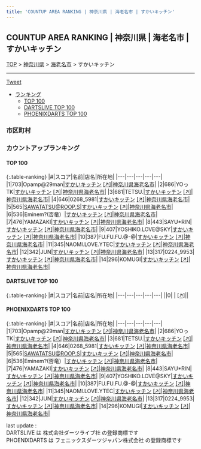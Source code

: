 ```yaml
---
title: 'COUNTUP AREA RANKING | 神奈川県 | 海老名市 | すかいキッチン'
---
```

## COUNTUP AREA RANKING | 神奈川県 | 海老名市 | すかいキッチン

[TOP](/darts/rank/) > [神奈川県](/darts/rank/神奈川県/) > [海老名市](/darts/rank/神奈川県/海老名市/) > すかいキッチン

___

<a href="https://twitter.com/share?ref_src=twsrc%5Etfw" data-text="COUNTUP AREA RANKING | 神奈川県海老名市すかいキッチン" class="twitter-share-button" data-hashtags="DARTSLIVE,PHOENIXDARTS,darts,ダーツ" data-show-count="false">Tweet</a>

* [ランキング](#カウントアップランキング)
    * [TOP 100](#top-100)
    * [DARTSLIVE TOP 100](#dartslive-top-100)
    * [PHOENIXDARTS TOP 100](#phoenixdarts-top-100)

### 市区町村

<ul>

</ul>

### カウントアップランキング

#### TOP 100



{:.table-ranking}
|#|スコア|名前|店名|所在地|
|---|---|---|---|---|
|1|703|<span class="rank-name-pd">Opamp@29man</span>|<a href="/darts/rank/shops/81354.html">すかいキッチン</a> <a href="https://vs.phoenixdarts.com/jp/shop/shopDetailInfo/s_81354?s_seq=81354">[↗]</a>|<a href="/darts/rank/神奈川県/海老名市">神奈川県海老名市</a>|
|2|686|<span class="rank-name-pd">YOっTK</span>|<a href="/darts/rank/shops/81354.html">すかいキッチン</a> <a href="https://vs.phoenixdarts.com/jp/shop/shopDetailInfo/s_81354?s_seq=81354">[↗]</a>|<a href="/darts/rank/神奈川県/海老名市">神奈川県海老名市</a>|
|3|681|<span class="rank-name-pd">TETSU.</span>|<a href="/darts/rank/shops/81354.html">すかいキッチン</a> <a href="https://vs.phoenixdarts.com/jp/shop/shopDetailInfo/s_81354?s_seq=81354">[↗]</a>|<a href="/darts/rank/神奈川県/海老名市">神奈川県海老名市</a>|
|4|646|<span class="rank-name-pd">0268_5981</span>|<a href="/darts/rank/shops/81354.html">すかいキッチン</a> <a href="https://vs.phoenixdarts.com/jp/shop/shopDetailInfo/s_81354?s_seq=81354">[↗]</a>|<a href="/darts/rank/神奈川県/海老名市">神奈川県海老名市</a>|
|5|565|<span class="rank-name-pd">SAWATATSU@ROOP.S</span>|<a href="/darts/rank/shops/81354.html">すかいキッチン</a> <a href="https://vs.phoenixdarts.com/jp/shop/shopDetailInfo/s_81354?s_seq=81354">[↗]</a>|<a href="/darts/rank/神奈川県/海老名市">神奈川県海老名市</a>|
|6|536|<span class="rank-name-pd">Eminem?(否竜）</span>|<a href="/darts/rank/shops/81354.html">すかいキッチン</a> <a href="https://vs.phoenixdarts.com/jp/shop/shopDetailInfo/s_81354?s_seq=81354">[↗]</a>|<a href="/darts/rank/神奈川県/海老名市">神奈川県海老名市</a>|
|7|476|<span class="rank-name-pd">YAMAZAKI</span>|<a href="/darts/rank/shops/81354.html">すかいキッチン</a> <a href="https://vs.phoenixdarts.com/jp/shop/shopDetailInfo/s_81354?s_seq=81354">[↗]</a>|<a href="/darts/rank/神奈川県/海老名市">神奈川県海老名市</a>|
|8|443|<span class="rank-name-pd">SAYU*RIN</span>|<a href="/darts/rank/shops/81354.html">すかいキッチン</a> <a href="https://vs.phoenixdarts.com/jp/shop/shopDetailInfo/s_81354?s_seq=81354">[↗]</a>|<a href="/darts/rank/神奈川県/海老名市">神奈川県海老名市</a>|
|9|407|<span class="rank-name-pd">YOSHIKO.LOVE@SKY</span>|<a href="/darts/rank/shops/81354.html">すかいキッチン</a> <a href="https://vs.phoenixdarts.com/jp/shop/shopDetailInfo/s_81354?s_seq=81354">[↗]</a>|<a href="/darts/rank/神奈川県/海老名市">神奈川県海老名市</a>|
|10|387|<span class="rank-name-pd">FU.FU.FU.@-@</span>|<a href="/darts/rank/shops/81354.html">すかいキッチン</a> <a href="https://vs.phoenixdarts.com/jp/shop/shopDetailInfo/s_81354?s_seq=81354">[↗]</a>|<a href="/darts/rank/神奈川県/海老名市">神奈川県海老名市</a>|
|11|345|<span class="rank-name-pd">NAOMI.LOVE.YTEC</span>|<a href="/darts/rank/shops/81354.html">すかいキッチン</a> <a href="https://vs.phoenixdarts.com/jp/shop/shopDetailInfo/s_81354?s_seq=81354">[↗]</a>|<a href="/darts/rank/神奈川県/海老名市">神奈川県海老名市</a>|
|12|342|<span class="rank-name-pd">JUN</span>|<a href="/darts/rank/shops/81354.html">すかいキッチン</a> <a href="https://vs.phoenixdarts.com/jp/shop/shopDetailInfo/s_81354?s_seq=81354">[↗]</a>|<a href="/darts/rank/神奈川県/海老名市">神奈川県海老名市</a>|
|13|317|<span class="rank-name-pd">0224_9953</span>|<a href="/darts/rank/shops/81354.html">すかいキッチン</a> <a href="https://vs.phoenixdarts.com/jp/shop/shopDetailInfo/s_81354?s_seq=81354">[↗]</a>|<a href="/darts/rank/神奈川県/海老名市">神奈川県海老名市</a>|
|14|296|<span class="rank-name-pd">KOMUGI</span>|<a href="/darts/rank/shops/81354.html">すかいキッチン</a> <a href="https://vs.phoenixdarts.com/jp/shop/shopDetailInfo/s_81354?s_seq=81354">[↗]</a>|<a href="/darts/rank/神奈川県/海老名市">神奈川県海老名市</a>|


#### DARTSLIVE TOP 100



{:.table-ranking}
|#|スコア|名前|店名|所在地|
|---|---|---|---|---|
||0|<span class="rank-name-dl"> </span>|<a href="/darts/rank/shops/.html"></a> <a href="">[↗]</a>|<a href="/darts/rank//"></a>|


#### PHOENIXDARTS TOP 100



{:.table-ranking}
|#|スコア|名前|店名|所在地|
|---|---|---|---|---|
|1|703|<span class="rank-name-pd">Opamp@29man</span>|<a href="/darts/rank/shops/81354.html">すかいキッチン</a> <a href="https://vs.phoenixdarts.com/jp/shop/shopDetailInfo/s_81354?s_seq=81354">[↗]</a>|<a href="/darts/rank/神奈川県/海老名市">神奈川県海老名市</a>|
|2|686|<span class="rank-name-pd">YOっTK</span>|<a href="/darts/rank/shops/81354.html">すかいキッチン</a> <a href="https://vs.phoenixdarts.com/jp/shop/shopDetailInfo/s_81354?s_seq=81354">[↗]</a>|<a href="/darts/rank/神奈川県/海老名市">神奈川県海老名市</a>|
|3|681|<span class="rank-name-pd">TETSU.</span>|<a href="/darts/rank/shops/81354.html">すかいキッチン</a> <a href="https://vs.phoenixdarts.com/jp/shop/shopDetailInfo/s_81354?s_seq=81354">[↗]</a>|<a href="/darts/rank/神奈川県/海老名市">神奈川県海老名市</a>|
|4|646|<span class="rank-name-pd">0268_5981</span>|<a href="/darts/rank/shops/81354.html">すかいキッチン</a> <a href="https://vs.phoenixdarts.com/jp/shop/shopDetailInfo/s_81354?s_seq=81354">[↗]</a>|<a href="/darts/rank/神奈川県/海老名市">神奈川県海老名市</a>|
|5|565|<span class="rank-name-pd">SAWATATSU@ROOP.S</span>|<a href="/darts/rank/shops/81354.html">すかいキッチン</a> <a href="https://vs.phoenixdarts.com/jp/shop/shopDetailInfo/s_81354?s_seq=81354">[↗]</a>|<a href="/darts/rank/神奈川県/海老名市">神奈川県海老名市</a>|
|6|536|<span class="rank-name-pd">Eminem?(否竜）</span>|<a href="/darts/rank/shops/81354.html">すかいキッチン</a> <a href="https://vs.phoenixdarts.com/jp/shop/shopDetailInfo/s_81354?s_seq=81354">[↗]</a>|<a href="/darts/rank/神奈川県/海老名市">神奈川県海老名市</a>|
|7|476|<span class="rank-name-pd">YAMAZAKI</span>|<a href="/darts/rank/shops/81354.html">すかいキッチン</a> <a href="https://vs.phoenixdarts.com/jp/shop/shopDetailInfo/s_81354?s_seq=81354">[↗]</a>|<a href="/darts/rank/神奈川県/海老名市">神奈川県海老名市</a>|
|8|443|<span class="rank-name-pd">SAYU*RIN</span>|<a href="/darts/rank/shops/81354.html">すかいキッチン</a> <a href="https://vs.phoenixdarts.com/jp/shop/shopDetailInfo/s_81354?s_seq=81354">[↗]</a>|<a href="/darts/rank/神奈川県/海老名市">神奈川県海老名市</a>|
|9|407|<span class="rank-name-pd">YOSHIKO.LOVE@SKY</span>|<a href="/darts/rank/shops/81354.html">すかいキッチン</a> <a href="https://vs.phoenixdarts.com/jp/shop/shopDetailInfo/s_81354?s_seq=81354">[↗]</a>|<a href="/darts/rank/神奈川県/海老名市">神奈川県海老名市</a>|
|10|387|<span class="rank-name-pd">FU.FU.FU.@-@</span>|<a href="/darts/rank/shops/81354.html">すかいキッチン</a> <a href="https://vs.phoenixdarts.com/jp/shop/shopDetailInfo/s_81354?s_seq=81354">[↗]</a>|<a href="/darts/rank/神奈川県/海老名市">神奈川県海老名市</a>|
|11|345|<span class="rank-name-pd">NAOMI.LOVE.YTEC</span>|<a href="/darts/rank/shops/81354.html">すかいキッチン</a> <a href="https://vs.phoenixdarts.com/jp/shop/shopDetailInfo/s_81354?s_seq=81354">[↗]</a>|<a href="/darts/rank/神奈川県/海老名市">神奈川県海老名市</a>|
|12|342|<span class="rank-name-pd">JUN</span>|<a href="/darts/rank/shops/81354.html">すかいキッチン</a> <a href="https://vs.phoenixdarts.com/jp/shop/shopDetailInfo/s_81354?s_seq=81354">[↗]</a>|<a href="/darts/rank/神奈川県/海老名市">神奈川県海老名市</a>|
|13|317|<span class="rank-name-pd">0224_9953</span>|<a href="/darts/rank/shops/81354.html">すかいキッチン</a> <a href="https://vs.phoenixdarts.com/jp/shop/shopDetailInfo/s_81354?s_seq=81354">[↗]</a>|<a href="/darts/rank/神奈川県/海老名市">神奈川県海老名市</a>|
|14|296|<span class="rank-name-pd">KOMUGI</span>|<a href="/darts/rank/shops/81354.html">すかいキッチン</a> <a href="https://vs.phoenixdarts.com/jp/shop/shopDetailInfo/s_81354?s_seq=81354">[↗]</a>|<a href="/darts/rank/神奈川県/海老名市">神奈川県海老名市</a>|


<div class="footer border-top border-gray-light mt-5 pt-3 text-right text-gray">
    last update : <span style="font-weight: italic" id="foot_last_modified"></span><br />
    DARTSLIVE は 株式会社ダーツライブ社 の登録商標です<br />
    PHOENIXDARTS は フェニックスダーツジャパン株式会社 の登録商標です<br />
</div>

<script src="https://cdnjs.cloudflare.com/ajax/libs/jquery.tablesorter/2.31.3/js/jquery.tablesorter.min.js" integrity="sha512-qzgd5cYSZcosqpzpn7zF2ZId8f/8CHmFKZ8j7mU4OUXTNRd5g+ZHBPsgKEwoqxCtdQvExE5LprwwPAgoicguNg==" crossorigin="anonymous" referrerpolicy="no-referrer"></script>
<link rel="stylesheet" href="https://cdnjs.cloudflare.com/ajax/libs/jquery.tablesorter/2.31.3/css/theme.default.min.css" integrity="sha512-wghhOJkjQX0Lh3NSWvNKeZ0ZpNn+SPVXX1Qyc9OCaogADktxrBiBdKGDoqVUOyhStvMBmJQ8ZdMHiR3wuEq8+w==" crossorigin="anonymous" referrerpolicy="no-referrer" />
<script>
$(function() {
    $(".table-ranking").tablesorter({sortList:[[0, 0]]});
    $("#foot_last_modified").text(formatDate(new Date(document.lastModified), 'yyyy-MM-dd HH:mm:ss'));
});
</script>

<script async src="https://platform.twitter.com/widgets.js" charset="utf-8"></script>